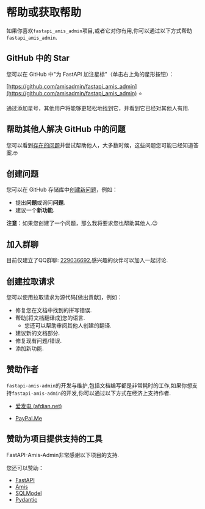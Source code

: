 # 帮助或获取帮助

如果你喜欢`fastapi_amis_admin`项目,或者它对你有用,你可以通过以下方式帮助`fastapi_amis_admin`.

## GitHub 中的 Star

您可以在 GitHub 中"为 FastAPI 加注星标"（单击右上角的星形按钮）：

[https://github.com/amisadmin/fastapi_amis_admin](https://github.com/amisadmin/fastapi_amis_admin) ⭐️

通过添加星号，其他用户将能够更轻松地找到它，并看到它已经对其他人有用.

## 帮助其他人解决 GitHub 中的问题

您可以看到[存在的问题](https://github.com/amisadmin/fastapi_amis_admin/issues)并尝试帮助他人，大多数时候，这些问题您可能已经知道答案.🤓

## 创建问题

您可以在 GitHub 存储库中[创建新问题](https://github.com/amisadmin/fastapi_amis_admin/issues/new/choose)，例如：

- 提出**问题**或询问**问题**.
- 建议一个**新功能**.

**注意**：如果您创建了一个问题，那么我将要求您也帮助其他人.😉

## 加入群聊

目前仅建立了QQ群聊: [229036692](https://jq.qq.com/?_wv=1027&k=U4Dv6x8W),感兴趣的伙伴可以加入一起讨论.

## 创建拉取请求

您可以使用拉取请求为源代码[做出贡献]，例如：

- 修复您在文档中找到的拼写错误.
- 帮助[将文档翻译成]您的语言.
    - 您还可以帮助审阅其他人创建的翻译.
- 建议新的文档部分.
- 修复现有问题/错误.
- 添加新功能.

## 赞助作者

`fastapi-amis-admin`的开发与维护,包括文档编写都是非常耗时的工作,如果你想支持`fastapi-amis-admin`的开发,你可以通过以下方式在经济上支持作者.

- [爱发电 (afdian.net)](https://afdian.net/@amisadmin/plan)

- [PayPal.Me](https://www.paypal.com/paypalme/amisadmin)

## 赞助为项目提供支持的工具

FastAPI-Amis-Admin非常感谢以下项目的支持.

您还可以赞助：

- [FastAPI](https://fastapi.tiangolo.com/)
- [Amis](https://baidu.gitee.io/amis)
- [SQLModel](https://sqlmodel.tiangolo.com/)
- [Pydantic](https://pydantic-docs.helpmanual.io/)

